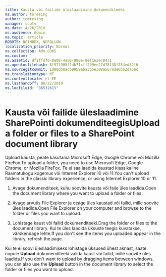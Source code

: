 ```yaml
---
title: Kausta või failide üleslaadimine dokumenditeeki
ms.author: toresing
author: tomresing
manager: scotv
ms.date: 4/26/2018
ms.audience: Admin
ms.topic: article
ROBOTS: NOINDEX, NOFOLLOW
localization_priority: Normal
ms.collection: Adm_O365
ms.custom: ''
ms.assetid: df1ffdf0-8e08-4a56-880e-8ef162ec8431
ms.openlocfilehash: 8f97f905f2db71cff299ee27d78138f254ed32f6
ms.sourcegitcommit: 1d98db8acb9959aba3b5e308a567ade6b62da56c
ms.translationtype: MT
ms.contentlocale: et-EE
ms.lasthandoff: 08/22/2019
ms.locfileid: "36532615"
---
```

# <a name="upload-a-folder-or-files-to-a-sharepoint-document-library"></a><span data-ttu-id="d60da-102">Kausta või failide üleslaadimine SharePointi dokumenditeegis</span><span class="sxs-lookup"><span data-stu-id="d60da-102">Upload a folder or files to a SharePoint document library</span></span>

<span data-ttu-id="d60da-103">Upload kausta, peate kasutama Microsoft Edge, Google Chrome või Mozilla FireFox.</span><span class="sxs-lookup"><span data-stu-id="d60da-103">To upload a folder, you need to use Microsoft Edge, Google Chrome, or Mozilla FireFox.</span></span> <span data-ttu-id="d60da-104">Te ei saa laadida kaustad klassikaline Raamatukogu kogemus või Internet Explorer 10 või 11.</span><span class="sxs-lookup"><span data-stu-id="d60da-104">You can't upload folders in the classic library experience, or using Internet Explorer 10 or 11.</span></span>
  
1. <span data-ttu-id="d60da-105">Avage dokumenditeek, kuhu soovite kausta või faile üles laadida.</span><span class="sxs-lookup"><span data-stu-id="d60da-105">Open the document library where you want to upload a folder or files.</span></span>
    
2. <span data-ttu-id="d60da-106">Avage arvutis File Explorer ja otsige üles kaustad või failid, mille soovite üles laadida.</span><span class="sxs-lookup"><span data-stu-id="d60da-106">Open File Explorer on your computer and browse to the folder or files you want to upload.</span></span>
    
3. <span data-ttu-id="d60da-107">Lohistage kaust või failid dokumenditeeki.</span><span class="sxs-lookup"><span data-stu-id="d60da-107">Drag the folder or files to the document library.</span></span> <span data-ttu-id="d60da-108">Kui te üles laadida üksuste teegis kuvatakse, värskendage lehte.</span><span class="sxs-lookup"><span data-stu-id="d60da-108">If you don't see the items you uploaded appear in the library, refresh the page.</span></span> 
    
<span data-ttu-id="d60da-109">Kui te ei soovi üleslaadimiseks lohistage üksused ühest aknast, saate nupule **Upload** dokumenditeeki valida kaust või failid, mille soovite üles laadida.</span><span class="sxs-lookup"><span data-stu-id="d60da-109">If you don't want to upload by dragging items between windows, you can also use the **Upload** button in the document library to select the folder or files you want to upload.</span></span> 
  

